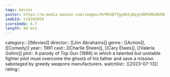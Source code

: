 ```yaml
---
tags: movies
poster: https://m.media-amazon.com/images/M/MV5BYTgyOGIyNzgtODM3MS00ZWFmLWJmYTAtYWY0YjMyMTI2N2E3XkEyXkFqcGdeQXVyMjUzOTY1NTc@._V1_SX300.jpg
imdbId: tt0102059
scoreImdb: 6.7
length: 84 min
---
```


category:: [[Movies]]
director:: [[Jim Abrahams]]
genre:: [[Action]], [[Comedy]]
year:: 1991
cast:: [[Charlie Sheen]], [[Cary Elwes]], [[Valeria Golino]]
plot:: A parody of Top Gun (1986) in which a talented but unstable fighter pilot must overcome the ghosts of his father and save a mission sabotaged by greedy weapons manufacturers.
watchlist:: [[2023-07-13]]
rating::
